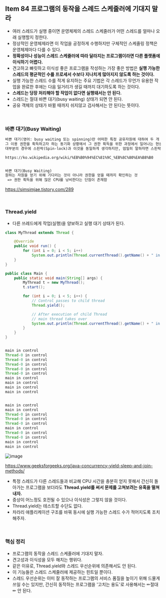 ## Item 84 프로그램의 동작을 스레드 스케줄러에 기대지 말라
  - 여러 스레드가 실행 중이면 운영체제의 스레드 스케줄러가 어떤 스레드를 얼마나 오래 실행할지 정한다.
  - 정상적인 운영체제라면 이 작업을 공정하게 수행하지만 구체적인 스케줄링 정책은 운영체제마다 다를 수 있다.
  - **정확성이나 성능이 스레드 스케줄러에 따라 달라지는 프로그램이라면 다른 플랫폼에 이식하기 어렵다.**
  - 견고하고 빠릿하고 이식성 좋은 프로그램을 작성하는 가장 좋은 방법은 **실행 가능한 스레드의 평균적인 수를 프로세서 수보다 지나치게 많아지지 않도록 하는 것이다.**
  - 실행 가능한 스레드 수를 적게 유지하는 주요 기법은 각 스레드가 무언가 유용한 작업을 완료한 후에는 다음 일거리가 생길 때까지 대기하도록 하는 것이다.
  - **스레드는 당장 처리해야 할 작업이 없다면 실행돼서는 안 된다.**
  - 스레드는 절대 바쁜 대기(busy waiting) 상태가 되면 안 된다.
  - 공유 객체의 상태가 바뀔 때까지 쉬지않고 검사해서는 안 된다는 뜻이다.


<br>

### 바쁜 대기(Busy Waiting)

```html
바쁜 대기(영어: busy waiting 또는 spinning)란 어떠한 특정 공유자원에 대하여 두 개 이상의 프로세스나 스레드가 
그 이용 권한을 획득하고자 하는 동기화 상황에서 그 권한 획득을 위한 과정에서 일어나는 현상이다. 
대부분의 경우에 스핀락(Spin-lock)과 이것을 동일하게 생각하지만, 엄밀히 말하자면 스핀락이 바쁜 대기 개념을 이용한 것이다.

https://ko.wikipedia.org/wiki/%EB%B0%94%EC%81%9C_%EB%8C%80%EA%B8%B0


바쁜 대기(Busy Waiting)
원하는 자원을 얻기 위해 기다리는 것이 아니라 권한을 얻을 때까지 확인하는 것
 => 권한 획득을 위해 많은 CPU를 낭비한다는 단점이 존재함
```

https://simsimjae.tistory.com/289

<br>

### Thread.yield
  - 다른 쓰레드에게 작업(실행)을 양보하고 실행 대기 상태가 된다.

```java
class MyThread extends Thread {

    @Override
    public void run() {
        for (int i = 0; i < 5; i++)
            System.out.println(Thread.currentThread().getName() + " in control");
    }
}

public class Main {
    public static void main(String[] args) {
        MyThread t = new MyThread();
        t.start();

        for (int i = 0; i < 5; i++) {
            // Control passes to child thread
            Thread.yield();

            // After execution of child Thread
            // main thread takes over
            System.out.println(Thread.currentThread().getName() + " in control");
        }
    }
}


main in control
Thread-0 in control
Thread-0 in control
Thread-0 in control
Thread-0 in control
Thread-0 in control
main in control
main in control
main in control
main in control


main in control
main in control
Thread-0 in control
Thread-0 in control
Thread-0 in control
main in control
Thread-0 in control
Thread-0 in control
main in control
main in control

```

![image](https://user-images.githubusercontent.com/50076031/113724561-6fcd9a80-972d-11eb-825e-6c890c573e78.png)

https://www.geeksforgeeks.org/java-concurrency-yield-sleep-and-join-methods/

  - 특정 스레드가 다른 스레드들과 비교해 CPU 시간을 충분히 얻지 못해서 간신히 돌아가는 프로그램을 보더라도 **Thread.yield를 써서 문제를 고쳐보려는 유혹을 떨쳐내자.**
  - 증상이 어느정도 호전될 수 있으나 이식성은 그렇지 않을 것이다.
  - Thread.yield는 테스트할 수단도 없다.
  - 차라리 애플리케이션 구조를 바꿔 동시에 실행 가능한 스레드 수가 적어지도록 조치해주자.

<br>
  
### 핵심 정리
  - 프로그램의 동작을 스레드 스케줄러에 기대지 말자.
  - 견고성과 이식성을 모두 해치는 행위다.
  - 같은 이유로, Thread.yield와 스레드 우선순위에 의존해서도 안 된다.
  - 이 기능들은 스레드 스케줄러에 제공하는 힌트일 뿐이다.
  - 스레드 우선순위는 이미 잘 동작하는 프로그램의 서비스 품질을 높이기 위해 드물게 쓰일 수는 있지만, 간신히 동작하는 프로그램을 '고치는 용도'로 사용해서는 ✏절대✏ 안 된다.
